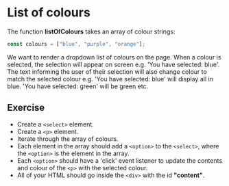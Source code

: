 # List of colours

The function **listOfColours** takes an array of colour strings:

```js
const colours = ["blue", "purple", "orange"];
```

We want to render a dropdown list of colours on the page. When a colour is selected, the selection will appear on screen e.g. 'You have selected: blue'.
The text informing the user of their selection will also change colour to match the selected colour e.g. 'You have selected: blue' will display all in blue. 'You have selected: green' will be green etc.

## Exercise

* Create a `<select>` element.
* Create a `<p>` element.
* Iterate through the array of colours.
* Each element in the array should add a `<option>` to the `<select>`, where the `<option>` is the element in the array.
* Each `<option>` should have a 'click' event listener to update the contents and colour of the `<p>` with the selected colour.
* All of your HTML should go inside the `<div>` with the id **"content"**.
